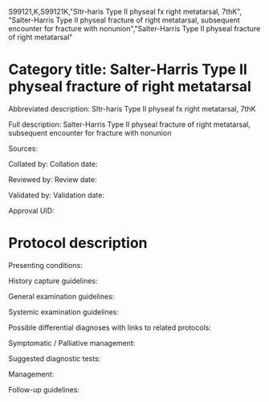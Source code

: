 S99121,K,S99121K,"Sltr-haris Type II physeal fx right metatarsal, 7thK", "Salter-Harris Type II physeal fracture of right metatarsal, subsequent encounter for fracture with nonunion","Salter-Harris Type II physeal fracture of right metatarsal"
# Category title: Salter-Harris Type II physeal fracture of right metatarsal

Abbreviated description: Sltr-haris Type II physeal fx right metatarsal, 7thK

Full description: Salter-Harris Type II physeal fracture of right metatarsal, subsequent encounter for fracture with nonunion

Sources:

Collated by:
Collation date:

Reviewed by:
Review date:

Validated by:
Validation date:

Approval UID:

# Protocol description

Presenting conditions:

History capture guidelines:

General examination guidelines:

Systemic examination guidelines:

Possible differential diagnoses with links to related protocols:

Symptomatic / Palliative management:

Suggested diagnostic tests:

Management:

Follow-up guidelines:
